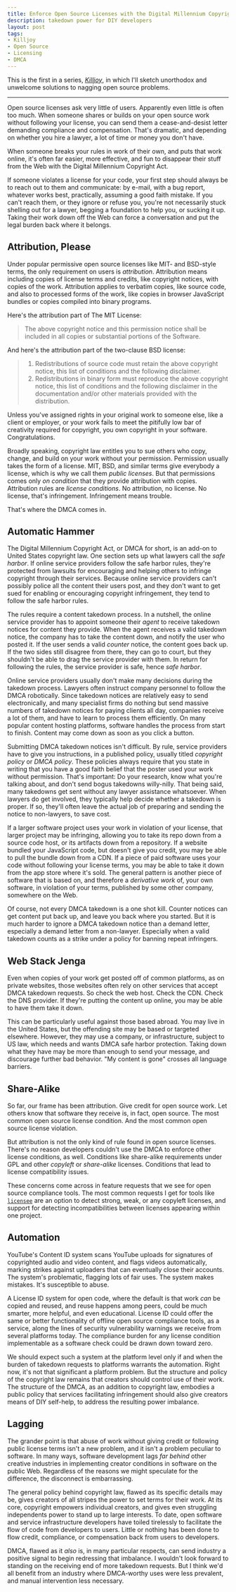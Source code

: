 ```yaml
---
title: Enforce Open Source Licenses with the Digital Millennium Copyright Act
description: takedown power for DIY developers
layout: post
tags:
- Killjoy
- Open Source
- Licensing
- DMCA
---
```


This is the first in a series, [_Killjoy_](/series/Killjoy.html), in which I'll sketch unorthodox and unwelcome solutions to nagging open source problems.

---

Open source licenses ask very little of users.  Apparently even little is often too much.  When someone shares or builds on your open source work without following your license, you can send them a cease-and-desist letter demanding compliance and compensation.  That's dramatic, and depending on whether you hire a lawyer, a lot of time or money you don't have.

When someone breaks your rules in work of their own, and puts that work online, it's often far easier, more effective, and fun to disappear their stuff from the Web with the Digital Millennium Copyright Act.

If someone violates a license for your code, your first step should always be to reach out to them and communicate: by e-mail, with a bug report, whatever works best, practically, assuming a good faith mistake.  If you can't reach them, or they ignore or refuse you, you're not necessarily stuck shelling out for a lawyer, begging a foundation to help you, or sucking it up.  Taking their work down off the Web can force a conversation and put the legal burden back where it belongs.

## Attribution, Please

Under popular permissive open source licenses like MIT- and BSD-style terms, the only requirement on users is _attribution_.  Attribution means including copies of license terms and credits, like copyright notices, with copies of the work.  Attribution applies to verbatim copies, like source code, and also to processed forms of the work, like copies in browser JavaScript bundles or copies compiled into binary programs.

Here's the attribution part of The MIT License:

> The above copyright notice and this permission notice shall be included in all copies or substantial portions of the Software.

And here's the attribution part of the two-clause BSD license:

> 1. Redistributions of source code must retain the above copyright notice, this list of conditions and the following disclaimer.
> 2. Redistributions in binary form must reproduce the above copyright notice, this list of conditions and the following disclaimer in the documentation and/or other materials provided with the distribution.

Unless you've assigned rights in your original work to someone else, like a client or employer, or your work fails to meet the pitifully low bar of creativity required for copyright, you own copyright in your software.  Congratulations.

Broadly speaking, copyright law entitles you to sue others who copy, change, and build on your work without your permission.  Permission usually takes the form of a license.  MIT, BSD, and similar terms give everybody a license, which is why we call them _public licenses_.  But that permissions comes only _on condition_ that they provide attribution with copies.  Attribution rules are _license conditions_.  No attribution, no license.  No license, that's infringement.  Infringement means trouble.

That's where the DMCA comes in.

## Automatic Hammer

The Digital Millennium Copyright Act, or DMCA for short, is an add-on to United States copyright law.  One section sets up what lawyers call the _safe harbor_.  If online service providers follow the safe harbor rules, they're protected from lawsuits for encouraging and helping others to infringe copyright through their services.  Because online service providers can't possibly police all the content their users post, and they don't want to get sued for enabling or encouraging copyright infringement, they tend to follow the safe harbor rules.

The rules require a content takedown process.  In a nutshell, the online service provider has to appoint someone their _agent_ to receive takedown notices for content they provide.  When the agent receives a valid takedown notice, the company has to take the content down, and notify the user who posted it.  If the user sends a valid _counter_ notice, the content goes back up.  If the two sides still disagree from there, they can go to court, but they shouldn't be able to drag the service provider with them.  In return for following the rules, the service provider is safe, hence _safe harbor_.

Online service providers usually don't make many decisions during the takedown process.  Lawyers often instruct company personnel to follow the DMCA robotically.  Since takedown notices are relatively easy to send electronically, and many specialist firms do nothing but send massive numbers of takedown notices for paying clients all day, companies receive a lot of them, and have to learn to process them efficiently.  On many popular content hosting platforms, software handles the process from start to finish.  Content may come down as soon as you click a button.

Submitting DMCA takedown notices isn't difficult.  By rule, service providers have to give you instructions, in a published policy, usually titled _copyright policy_ or _DMCA policy_.  These policies always require that you state in writing that you have a good faith belief that the poster used your work without permission.  That's important:  Do your research, know what you're talking about, and don't send bogus takedowns willy-nilly.  That being said, many takedowns get sent without any lawyer assistance whatsoever.  When lawyers do get involved, they typically help decide whether a takedown is proper. If so, they'll often leave the actual job of preparing and sending the notice to non-lawyers, to save cost.

If a larger software project uses your work in violation of your license, that larger project may be infringing, allowing you to take its repo down from a source code host, or its artifacts down from a repository.  If a website bundled your JavaScript code, but doesn't give you credit, you may be able to pull the bundle down from a CDN.  If a piece of paid software uses your code without following your license terms, you may be able to take it down from the app store where it's sold.  The general pattern is another piece of software that is based on, and therefore a _derivative work_ of, your own software, in violation of your terms, published by some other company, somewhere on the Web.

Of course, not every DMCA takedown is a one shot kill.  Counter notices can get content put back up, and leave you back where you started.  But it is much harder to ignore a DMCA takedown notice than a demand letter, especially a demand letter from a non-lawyer.  Especially when a valid takedown counts as a strike under a policy for banning repeat infringers.

## Web Stack Jenga

Even when copies of your work get posted off of common platforms, as on private websites, those websites often rely on other services that accept DMCA takedown requests.  So check the web host.  Check the CDN.  Check the DNS provider.  If they're putting the content up online, you may be able to have them take it down.

This can be particularly useful against those based abroad.  You may live in the United States, but the offending site may be based or targeted elsewhere.  However, they may use a company, or infrastructure, subject to US law, which needs and wants DMCA safe harbor protection.  Taking down what they have may be more than enough to send your message, and discourage further bad behavior.  "My content is gone" crosses all language barriers.

## Share-Alike

So far, our frame has been attribution.  Give credit for open source work.  Let others know that software they receive is, in fact, open source.  The most common open source license condition.  And the most common open source license violation.

But attribution is not the only kind of rule found in open source licenses.  There's no reason developers couldn't use the DMCA to enforce other license conditions, as well.  Conditions like share-alike requirements under GPL and other _copyleft_ or _share-alike_ licenses.  Conditions that lead to license compatibility issues.

These concerns come across in feature requests that we see for open source compliance tools.  The most common requests I get for tools like [`licensee`](https://www.npmjs.com/package/licensee) are an option to detect strong, weak, or any copyleft licenses, and support for detecting incompatibilities between licenses appearing within one project.

## Automation

YouTube's Content ID system scans YouTube uploads for signatures of copyrighted audio and video content, and flags videos automatically, marking strikes against uploaders that can eventually close their accounts.  The system's problematic, flagging lots of fair uses.  The system makes mistakes.  It's susceptible to abuse.

A License ID system for open code, where the default is that work _can_ be copied and reused, and reuse happens among peers, could be much smarter, more helpful, and even educational.    License ID could offer the same or better functionality of offline open source compliance tools, as a service, along the lines of security vulnerability warnings we receive from several platforms today.  The compliance burden for any license condition implementable as a software check could be drawn down toward zero.

We should expect such a system at the platform level only if and when the burden of takedown requests to platforms warrants the automation.  Right now, it's not that significant a platform problem. But the structure and policy of the copyright law remains that creators should control use of their work.  The structure of the DMCA, as an addition to copyright law, embodies a public policy that services facilitating infringement should also give creators means of DIY self-help, to address the resulting power imbalance.

## Lagging

The grander point is that abuse of work without giving credit or following public license terms isn't a new problem, and it isn't a problem peculiar to software.  In many ways, software development lags _far behind_ other creative industries in implementing creator conditions in software on the public Web.  Regardless of the reasons we might speculate for the difference, the disconnect is embarrassing.

The general policy behind copyright law, flawed as its specific details may be, gives creators of all stripes the power to set terms for their work.  At its core, copyright empowers individual creators, and gives even struggling independents power to stand up to large interests.  To date, open software and service infrastructure developers have toiled tirelessly to facilitate the flow of code from developers to users.  Little or nothing has been done to flow credit, compliance, or compensation back from users to developers.

DMCA, flawed as it _also_ is, in many particular respects, can send industry a positive signal to begin redressing that imbalance.  I wouldn't look forward to standing on the receiving end of more takedown requests.  But I think we'd all benefit from an industry where DMCA-worthy uses were less prevalent, and manual intervention less necessary.
